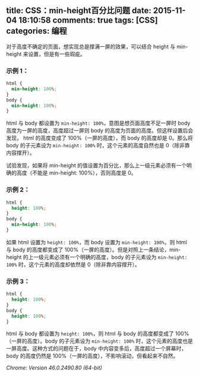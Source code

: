 title: CSS：min-height百分比问题
date: 2015-11-04 18:10:58
comments: true
tags: [CSS]
categories: 编程
---

对于高度不确定的页面，想实现总是撑满一屏的效果，可以结合 height 与 min-height 来设置，但是有一些瑕疵。

### 示例 1：

```CSS
html {
  min-height: 100%;
}
body {
  min-height: 100%;
}
```

html 与 body 都设置为 `min-height: 100%`，意图是想页面高度不足一屏时 body 高度为一屏的高度，高度超过一屏则 body 的高度为页面的高度。但这样设置后会发现， html 的高度变成了 100%（一屏的高度），而 body 的高度却是 0。那么将 body 的子元素设为 `min-height: 100%` 时，这个元素的高度自然也是 0（除非靠内容撑开）。

试验发现，如果将 min-height 的值设置为百分比，那么上一级元素必须有一个明确的高度（不能是 min-height: 100%），否则高度是 0。
<!--more-->

### 示例 2：

```CSS
html {
  height: 100%;
}
body {
  min-height: 100%;
}
```

如果 html 设置为 `height: 100%`，而 body 设置为 `min-height: 100%`，则 html 与 body 的高度都变成了 100%（一屏的高度）。但是对照上一条结论，min-height 的上一级元素必须有一个明确的高度，body 的子元素设为 `min-height: 100%` 时，这个元素的高度却依然是 0（除非靠内容撑开）。

### 示例 3：

```CSS
html {
  height: 100%;
}
body {
  height: 100%;
}
```

html 与 body 都设置为 `height: 100%`，则 html 与 body 的高度都变成了 100%（一屏的高度）。body 的子元素设为 `min-height: 100%` 时，这个元素的高度也是一屏高度。这种方式的问题在于，body 中内容变多后，高度超过一个屏幕时，body 的高度仍然是 100%（一屏的高度），不影响滚动，但看起来不自然。

_Chrome: Version 46.0.2490.80 (64-bit)_














